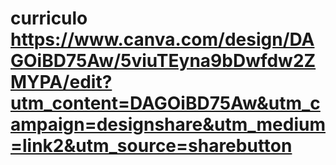 # curriculo  https://www.canva.com/design/DAGOiBD75Aw/5viuTEyna9bDwfdw2ZMYPA/edit?utm_content=DAGOiBD75Aw&utm_campaign=designshare&utm_medium=link2&utm_source=sharebutton
